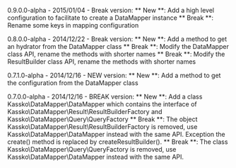 0.9.0.0-alpha - 2015/01/04 - Break version:
** New **: Add a high level configuration to facilitate to create a DataMapper instance
** Break **: Rename some keys in mapping configuration

0.8.0.0-alpha - 2014/12/22 - Break version:
** New **: Add a method to get an hydrator from the DataMapper class
** Break **: Modify the DataMapper class API, rename the methods with shorter names
** Break **: Modify the ResultBuilder class API, rename the methods with shorter names

0.7.1.0-alpha - 2014/12/16 - NEW version:
** New **: Add a method to get the configuration from the DataMapper class

0.7.0.0-alpha - 2014/12/16 - BREAK version:
** New **: Add a class Kassko\DataMapper\DataMapper which contains the interface of Kassko\DataMapper\Result\ResultBuilderFactory and Kassko\DataMapper\Query\QueryFactory
** Break **: The object Kassko\DataMapper\Result\ResultBuilderFactory is removed, use Kassko\DataMapper\DataMapper instead with the same API. Exception the create() method is replaced by createResultBuilder().
** Break **: The class Kassko\DataMapper\Query\QueryFactory is removed, use Kassko\DataMapper\DataMapper instead with the same API.